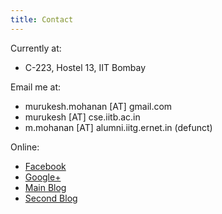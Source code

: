 ```yaml
---
title: Contact
---
```


<div class="section" markdown="1">
Currently at:

- C-223, Hostel 13, IIT Bombay
</div>

<div class="section" markdown="1">
Email me at:

- murukesh.mohanan [AT] gmail.com
- murukesh [AT] cse.iitb.ac.in
- m.mohanan [AT] alumni.iitg.ernet.in (defunct) 
</div>

<div class="section" markdown="1">
Online:

- [Facebook](https://facebook.com/murukesh)
- [Google+](https://plus.google.com/+murukeshmohanan/)
- [Main Blog](http://murukeshm.blogspot.in/)
- [Second Blog](http://linuxexperiments.blogspot.in/)
</div>
